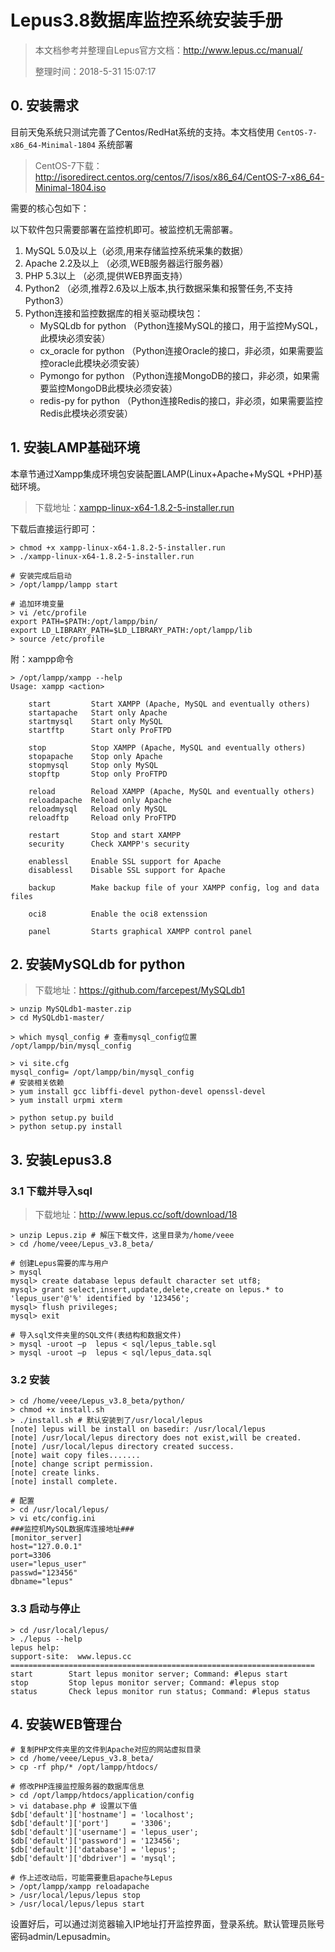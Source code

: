 # Lepus3.8数据库监控系统安装手册

> 本文档参考并整理自Lepus官方文档：http://www.lepus.cc/manual/
>
> 整理时间：2018-5-31 15:07:17

## 0. 安装需求

目前天兔系统只测试完善了Centos/RedHat系统的支持。本文档使用 `CentOS-7-x86_64-Minimal-1804` 系统部署

> CentOS-7下载：http://isoredirect.centos.org/centos/7/isos/x86_64/CentOS-7-x86_64-Minimal-1804.iso

需要的核心包如下：

以下软件包只需要部署在监控机即可。被监控机无需部署。

1. MySQL 5.0及以上（必须,用来存储监控系统采集的数据）
2. Apache 2.2及以上 （必须,WEB服务器运行服务器）
3. PHP 5.3以上 （必须,提供WEB界面支持）
4. Python2 （必须,推荐2.6及以上版本,执行数据采集和报警任务,不支持Python3）
5. Python连接和监控数据库的相关驱动模块包：
   - MySQLdb for python （Python连接MySQL的接口，用于监控MySQL，此模块必须安装）
   - cx_oracle for python  （Python连接Oracle的接口，非必须，如果需要监控oracle此模块必须安装）
   - Pymongo for python （Python连接MongoDB的接口，非必须，如果需要监控MongoDB此模块必须安装）
   - redis-py for python （Python连接Redis的接口，非必须，如果需要监控Redis此模块必须安装）

## 1. 安装LAMP基础环境

本章节通过Xampp集成环境包安装配置LAMP(Linux+Apache+MySQL +PHP)基础环境。

> 下载地址：[xampp-linux-x64-1.8.2-5-installer.run](https://jaist.dl.sourceforge.net/project/xampp/XAMPP%20Linux/1.8.2/xampp-linux-x64-1.8.2-5-installer.run)

下载后直接运行即可：

```shell
> chmod +x xampp-linux-x64-1.8.2-5-installer.run
> ./xampp-linux-x64-1.8.2-5-installer.run

# 安装完成后启动
> /opt/lampp/lampp start

# 追加环境变量
> vi /etc/profile
export PATH=$PATH:/opt/lampp/bin/
export LD_LIBRARY_PATH=$LD_LIBRARY_PATH:/opt/lampp/lib
> source /etc/profile
```

附：xampp命令

```shell
> /opt/lampp/xampp --help
Usage: xampp <action>

	start         Start XAMPP (Apache, MySQL and eventually others)
	startapache   Start only Apache
	startmysql    Start only MySQL
	startftp      Start only ProFTPD

	stop          Stop XAMPP (Apache, MySQL and eventually others)
	stopapache    Stop only Apache
	stopmysql     Stop only MySQL
	stopftp       Stop only ProFTPD

	reload        Reload XAMPP (Apache, MySQL and eventually others)
	reloadapache  Reload only Apache
	reloadmysql   Reload only MySQL
	reloadftp     Reload only ProFTPD

	restart       Stop and start XAMPP
	security      Check XAMPP's security

	enablessl     Enable SSL support for Apache
	disablessl    Disable SSL support for Apache

	backup        Make backup file of your XAMPP config, log and data files

	oci8          Enable the oci8 extenssion

	panel         Starts graphical XAMPP control panel
```

## 2. 安装MySQLdb for python 

> 下载地址：https://github.com/farcepest/MySQLdb1

```shell
> unzip MySQLdb1-master.zip
> cd MySQLdb1-master/

> which mysql_config # 查看mysql_config位置
/opt/lampp/bin/mysql_config

> vi site.cfg
mysql_config= /opt/lampp/bin/mysql_config
# 安装相关依赖
> yum install gcc libffi-devel python-devel openssl-devel
> yum install urpmi xterm

> python setup.py build
> python setup.py install
```

## 3. 安装Lepus3.8

### 3.1 下载并导入sql

> 下载地址：http://www.lepus.cc/soft/download/18

```shell
> unzip Lepus.zip # 解压下载文件，这里目录为/home/veee
> cd /home/veee/Lepus_v3.8_beta/

# 创建Lepus需要的库与用户
> mysql
mysql> create database lepus default character set utf8;
mysql> grant select,insert,update,delete,create on lepus.* to 'lepus_user'@'%' identified by '123456';
mysql> flush privileges;
mysql> exit

# 导入sql文件夹里的SQL文件(表结构和数据文件)
> mysql -uroot –p  lepus < sql/lepus_table.sql
> mysql -uroot –p  lepus < sql/lepus_data.sql
```

### 3.2 安装

```shell
> cd /home/veee/Lepus_v3.8_beta/python/
> chmod +x install.sh
> ./install.sh # 默认安装到了/usr/local/lepus
[note] lepus will be install on basedir: /usr/local/lepus
[note] /usr/local/lepus directory does not exist,will be created.
[note] /usr/local/lepus directory created success.
[note] wait copy files.......
[note] change script permission.
[note] create links.
[note] install complete.

# 配置
> cd /usr/local/lepus/
> vi etc/config.ini
###监控机MySQL数据库连接地址###
[monitor_server]
host="127.0.0.1"
port=3306
user="lepus_user"
passwd="123456"
dbname="lepus"
```

### 3.3 启动与停止

```shell
> cd /usr/local/lepus/
> ./lepus --help
lepus help:
support-site:  www.lepus.cc
====================================================================
start        Start lepus monitor server; Command: #lepus start
stop         Stop lepus monitor server; Command: #lepus stop
status       Check lepus monitor run status; Command: #lepus status
```

## 4. 安装WEB管理台

```shell
# 复制PHP文件夹里的文件到Apache对应的网站虚拟目录
> cd /home/veee/Lepus_v3.8_beta/
> cp -rf php/* /opt/lampp/htdocs/

# 修改PHP连接监控服务器的数据库信息
> cd /opt/lampp/htdocs/application/config
> vi database.php # 设置以下值
$db['default']['hostname'] = 'localhost';
$db['default']['port']     = '3306';
$db['default']['username'] = 'lepus_user';
$db['default']['password'] = '123456';
$db['default']['database'] = 'lepus';
$db['default']['dbdriver'] = 'mysql';

# 作上述改动后，可能需要重启apache与Lepus
> /opt/lampp/xampp reloadapache
> /usr/local/lepus/lepus stop
> /usr/local/lepus/lepus start
```

设置好后，可以通过浏览器输入IP地址打开监控界面，登录系统。默认管理员账号密码admin/Lepusadmin。